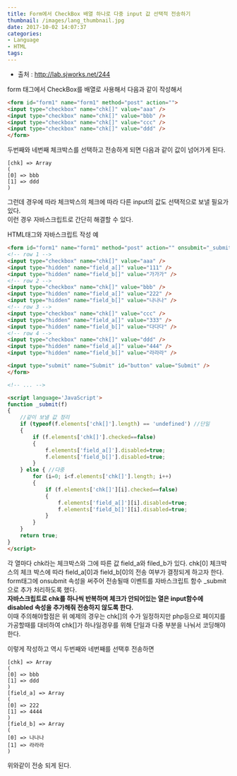 ```yaml
---
title: Form에서 CheckBox 배열 하나로 다중 input 값 선택적 전송하기
thumbnail: /images/lang_thumbnail.jpg
date: 2017-10-02 14:07:37
categories:
- Language
- HTML
tags:
---
```

- 출처 : http://lab.sjworks.net/244

form 태그에서 CheckBox를 배열로 사용해서 다음과 같이 작성해서
~~~html
<form id="form1" name="form1" method="post" action="">
<input type="checkbox" name="chk[]" value="aaa" />
<input type="checkbox" name="chk[]" value="bbb" />
<input type="checkbox" name="chk[]" value="ccc" />
<input type="checkbox" name="chk[]" value="ddd" />
</form>
~~~
두번째와 네번째 체크박스를 선택하고 전송하게 되면 다음과 같이 값이 넘어가게 된다.
~~~
[chk] => Array
(
[0] => bbb
[1] => ddd
)
~~~
그런데 경우에 따라 체크박스의 체크에 따라 다른 input의 값도 선택적으로 보낼 필요가 있다.  
이런 경우 자바스크립트로 간단히 해결할 수 있다.

HTML태그와 자바스크립트 작성 예
~~~html
<form id="form1" name="form1" method="post" action="" onsubmit="_submit(this);">
<!-- row 1 -->
<input type="checkbox" name="chk[]" value="aaa" />
<input type="hidden" name="field_a[]" value="111" />
<input type="hidden" name="field_b[]" value="가가가" />
<!-- row 2 -->
<input type="checkbox" name="chk[]" value="bbb" />
<input type="hidden" name="field_a[]" value="222" />
<input type="hidden" name="field_b[]" value="나나나" />
<!-- row 3 -->
<input type="checkbox" name="chk[]" value="ccc" />
<input type="hidden" name="field_a[]" value="333" />
<input type="hidden" name="field_b[]" value="다다다" />
<!-- row 4 -->
<input type="checkbox" name="chk[]" value="ddd" />
<input type="hidden" name="field_a[]" value="444" />
<input type="hidden" name="field_b[]" value="라라라" />

<input type="submit" name="Submit" id="button" value="Submit" />
</form>

<!-- ... -->

<script language='JavaScript'>
function _submit(f)
{
    //같이 보낼 값 정리
    if (typeof(f.elements['chk[]'].length) == 'undefined') //단일
    {
        if (f.elements['chk[]'].checked==false)
        {
            f.elements['field_a[]'].disabled=true;
            f.elements['field_b[]'].disabled=true;
        }
    } else { //다중
        for (i=0; i<f.elements['chk[]'].length; i++)
        {
            if (f.elements['chk[]'][i].checked==false)
            {
                f.elements['field_a[]'][i].disabled=true;
                f.elements['field_b[]'][i].disabled=true;
            }
        }
    }
    return true;
}
</script>
~~~
각 열마다 chk라는 체크박스와 그에 따른 값 field_a와 filed_b가 있다.
chk[0] 체크박스의 체크 박스에 따라 field_a[0]과 field_b[0]의 전송 여부가 결정되게 하고자 한다.  
form태그에 onsubmit 속성을 써주어 전송될때 이벤트를 자바스크립트 함수 \_submit 으로 추가 처리하도록 했다.  
**자바스크립트로 chk를 하나씩 반복하며 체크가 안되어있는 열은 input함수에 disabled 속성을 추가해줘 전송하지 않도록 한다.**  
이때 주의해야할점은 위 예제의 경우는 chk[]의 수가 일정하지만 php등으로 페이지를 가공할때를 대비하여 chk[]가 하나일경우를 위해 단일과 다중 부분을 나눠서 코딩해야 한다.

이렇게 작성하고 역시 두번째와 네번째를 선택후 전송하면
~~~
[chk] => Array
(
[0] => bbb
[1] => ddd
)
[field_a] => Array
(
[0] => 222
[1] => 4444
)
[field_b] => Array
(
[0] => 나나나
[1] => 라라라
)
~~~
위와같이 전송 되게 된다.
